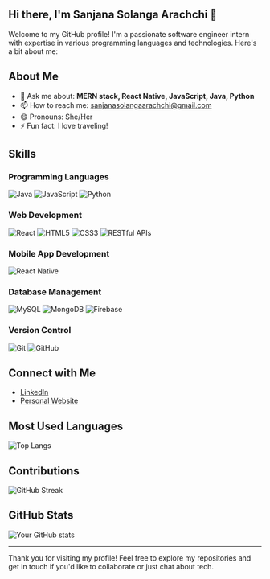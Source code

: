 ## Hi there, I'm Sanjana Solanga Arachchi 👋

Welcome to my GitHub profile! I'm a passionate software engineer intern with expertise in various programming languages and technologies. Here's a bit about me:

## About Me

- 💬 Ask me about: **MERN stack, React Native, JavaScript, Java, Python**
- 📫 How to reach me: sanjanasolangaarachchi@gmail.com
- 😄 Pronouns: She/Her
- ⚡ Fun fact: I love traveling!

## Skills

### Programming Languages
![Java](https://img.shields.io/badge/Java-ED8B00?style=for-the-badge&logo=java&logoColor=white)
![JavaScript](https://img.shields.io/badge/JavaScript-F7DF1E?style=for-the-badge&logo=javascript&logoColor=black)
![Python](https://img.shields.io/badge/Python-3776AB?style=for-the-badge&logo=python&logoColor=white)

### Web Development
![React](https://img.shields.io/badge/React-20232A?style=for-the-badge&logo=react&logoColor=61DAFB)
![HTML5](https://img.shields.io/badge/HTML5-E34F26?style=for-the-badge&logo=html5&logoColor=white)
![CSS3](https://img.shields.io/badge/CSS3-1572B6?style=for-the-badge&logo=css3&logoColor=white)
![RESTful APIs](https://img.shields.io/badge/REST-02569B?style=for-the-badge&logo=rest&logoColor=white)

### Mobile App Development
![React Native](https://img.shields.io/badge/React_Native-20232A?style=for-the-badge&logo=react&logoColor=61DAFB)

### Database Management
![MySQL](https://img.shields.io/badge/MySQL-00000F?style=for-the-badge&logo=mysql&logoColor=white)
![MongoDB](https://img.shields.io/badge/MongoDB-4EA94B?style=for-the-badge&logo=mongodb&logoColor=white)
![Firebase](https://img.shields.io/badge/Firebase-ffca28?style=for-the-badge&logo=firebase&logoColor=black)

### Version Control
![Git](https://img.shields.io/badge/Git-F05032?style=for-the-badge&logo=git&logoColor=white)
![GitHub](https://img.shields.io/badge/GitHub-181717?style=for-the-badge&logo=github&logoColor=white)


## Connect with Me

- [LinkedIn](https://www.linkedin.com/in/sanjana-solanga-arachchi)
- [Personal Website](https://sanjanasolanga.github.io/)

## Most Used Languages
![Top Langs](https://github-readme-stats.vercel.app/api/top-langs/?username=sanjanasolanga&layout=compact&theme=radical)

## Contributions
![GitHub Streak](https://github-readme-streak-stats.herokuapp.com/?user=sanjanasolanga&theme=radical)

## GitHub Stats

![Your GitHub stats](https://github-readme-stats.vercel.app/api?username=sanjanasolanga&show_icons=true&theme=radical)

---

Thank you for visiting my profile! Feel free to explore my repositories and get in touch if you'd like to collaborate or just chat about tech.

